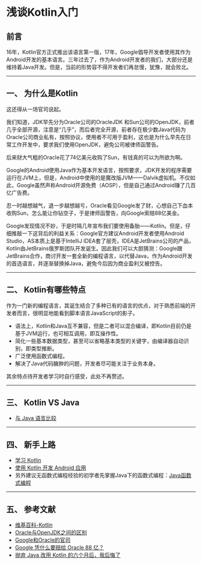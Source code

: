 # 浅谈Kotlin入门

## 前言

16年，Kotlin官方正式推出该语言第一版，17年，Google倡导开发者使用其作为Android开发的基本语言。三年过去了，作为Android开发者的我们，大部分还是维持着Java开发。但是，当前的形势容不得开发者们再怠慢，犹豫，就会败北。

---
## 一、 为什么是Kotlin

这还得从一场官司说起。

我们知道，JDK早先分为Oracle公司的OracleJDK 和Sun公司的OpenJDK，前者几乎全部开源，注意是“几乎”，而后者完全开源，前者存在极少数Java代码为Oracle公司商业私有，按照协议，使用者不可用于盈利，这也是为什么早先在日常工作开发中，要求我们使用OpenJDK，避免公司被律师函警告。

后来财大气粗的Oracle花了74亿美元收购了Sun，有钱真的可以为所欲为啊。

Google的Android使用Java作为基本开发语言，按照要求，JDK开发的程序需要运行在JVM上，但是，Android中使用的是魔改版JVM——Dalvik虚拟机。不仅如此，Google虽然声称Android开源免费（AOSP），但是自己通过Android赚了几百亿广告费。

忍一时越想越气，退一步越想越亏，Oracle看见Google发了财，心想自己下血本收购Sun，怎么能让你钻空子，于是律师函警告，向Google索赔88亿美金。

Google发现情况不妙，于是时隔几年宣布我们要使用备胎——Kotlin。但是，仔细推敲一下这背后的利益关系：Google官方建议Android开发者使用Android Studio，AS本质上是基于IntelliJ IDEA套了层壳，IDEA是JetBrains公司的产品，Kotlin由JetBrains俄罗斯团队开发诞生。因此我们可以大胆猜测：Google跟JetBrains合作，商讨开发一套全新的编程语言，以代替Java，作为Android开发的首选语言，并逐渐替换掉Java，避免今后因为商业盈利又被控告。

---
## 二、 Kotlin有哪些特点

作为一门新的编程语言，其诞生结合了多种已有的语言的优点，对于熟悉前端的开发者而言，很明显地能看到脚本语言JavaScript的影子。

- 语法上，Kotlin和Java互不兼容，但是二者可以混合编译，即Kotlin目前仍是基于JVM运行，也可相互调用，即互操作性。
- 简化一些基本数据类型，甚至可以省略基本类型的关键字，由编译器自动识别，即类型推断。
- 广泛使用函数式编程。
- 解决了Java代码臃肿的问题，开发者尽可能关注于业务本身。

其余特点待开发者学习时自行感受，此处不再赘述。

---
## 三、 Kotlin VS Java

- [与 Java 语言比较](https://www.kotlincn.net/docs/reference/comparison-to-java.html#%E4%B8%8E-java-%E8%AF%AD%E8%A8%80%E6%AF%94%E8%BE%83)

---
## 四、 新手上路

- [学习 Kotlin](https://www.kotlincn.net/docs/reference/)
- [使用 Kotlin 开发 Android 应用](https://developer.android.com/kotlin?hl=zh-cn)
- 另外建议无函数式编程经验的初学者先掌握Java下的函数式编程：[Java函数式编程](https://universezy.github.io/universezy/dist/index.html#/blog/display/FunctionalProgramming)

---
## 五、 参考文献

- [维基百科-Kotlin](https://zh.wikipedia.org/wiki/Kotlin)
- [Oracle与OpenJDK之间的区别](https://juejin.im/post/5ca1c747e51d45761c7441fa)
- [Google和Oracle的官司](https://sydmobile.github.io/2017/11/06/google-oracle/)
- [Google 凭什么要赔给 Oracle 88 亿？](https://blog.csdn.net/OQjya206rsQ71/article/details/79754454)
- [抛弃 Java 改用 Kotlin 的六个月后，我后悔了](https://blog.csdn.net/csdnnews/article/details/80746096)
